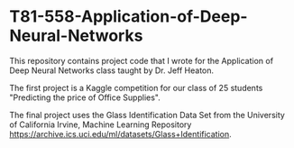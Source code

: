 # T81-558-Application-of-Deep-Neural-Networks

This repository contains project code that I wrote for the Application of Deep Neural Networks class taught by Dr. Jeff Heaton. 

The first project is a Kaggle competition for our class of 25 students "Predicting the price of Office Supplies". 

The final project uses the Glass Identification Data Set from the University of California Irvine, Machine Learning Repository https://archive.ics.uci.edu/ml/datasets/Glass+Identification.
